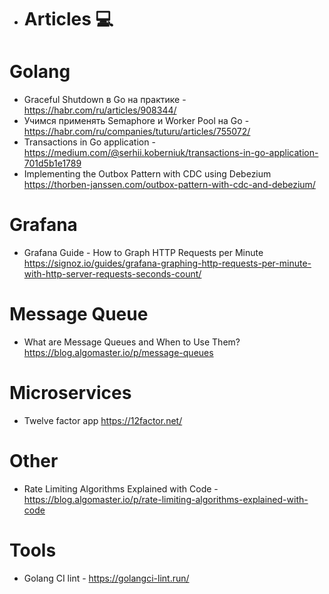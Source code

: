 - # Articles 💻

# Golang

- Graceful Shutdown в Go на практике - https://habr.com/ru/articles/908344/
- Учимся применять Semaphore и Worker Pool на Go - https://habr.com/ru/companies/tuturu/articles/755072/
- Transactions in Go application - https://medium.com/@serhii.koberniuk/transactions-in-go-application-701d5b1e1789
- Implementing the Outbox Pattern with CDC using Debezium https://thorben-janssen.com/outbox-pattern-with-cdc-and-debezium/

# Grafana
- Grafana Guide - How to Graph HTTP Requests per Minute https://signoz.io/guides/grafana-graphing-http-requests-per-minute-with-http-server-requests-seconds-count/

# Message Queue
- What are Message Queues and When to Use Them? https://blog.algomaster.io/p/message-queues

# Microservices 
- Twelve factor app https://12factor.net/

# Other
- Rate Limiting Algorithms Explained with Code - https://blog.algomaster.io/p/rate-limiting-algorithms-explained-with-code

# Tools
- Golang CI lint - https://golangci-lint.run/
